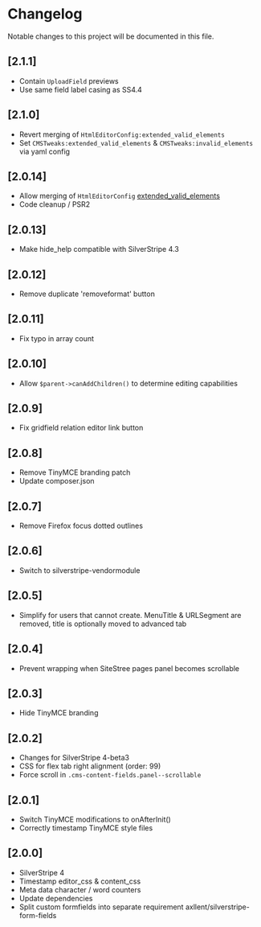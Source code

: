 # Changelog

Notable changes to this project will be documented in this file.

## [2.1.1]

- Contain `UploadField` previews
- Use same field label casing as SS4.4


## [2.1.0]

- Revert merging of `HtmlEditorConfig:extended_valid_elements`
- Set `CMSTweaks:extended_valid_elements` & `CMSTweaks:invalid_elements` via yaml config


## [2.0.14]

- Allow merging of `HtmlEditorConfig` [extended_valid_elements](https://github.com/axllent/silverstripe-cms-tweaks/pull/7)
- Code cleanup / PSR2


## [2.0.13]

- Make hide_help compatible with SilverStripe 4.3


## [2.0.12]

- Remove duplicate 'removeformat' button


## [2.0.11]

- Fix typo in array count


## [2.0.10]

- Allow `$parent->canAddChildren()` to determine editing capabilities


## [2.0.9]

- Fix gridfield relation editor link button


## [2.0.8]

- Remove TinyMCE branding patch
- Update composer.json


## [2.0.7]

- Remove Firefox focus dotted outlines


## [2.0.6]

- Switch to silverstripe-vendormodule


## [2.0.5]

- Simplify for users that cannot create. MenuTitle & URLSegment are removed, title is optionally moved to advanced tab


## [2.0.4]

- Prevent wrapping when SiteStree pages panel becomes scrollable


## [2.0.3]

- Hide TinyMCE branding


## [2.0.2]

- Changes for SilverStripe 4-beta3
- CSS for flex tab right alignment (order: 99)
- Force scroll in `.cms-content-fields.panel--scrollable`


## [2.0.1]

- Switch TinyMCE modifications to onAfterInit()
- Correctly timestamp TinyMCE style files


## [2.0.0]

- SilverStripe 4
- Timestamp editor_css & content_css
- Meta data character / word counters
- Update dependencies
- Split custom formfields into separate requirement axllent/silverstripe-form-fields
